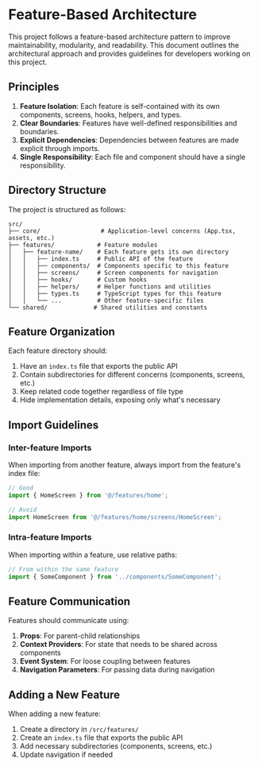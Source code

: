 # Feature-Based Architecture

This project follows a feature-based architecture pattern to improve maintainability, modularity, and readability. This document outlines the architectural approach and provides guidelines for developers working on this project.

## Principles

1. **Feature Isolation**: Each feature is self-contained with its own components, screens, hooks, helpers, and types.
2. **Clear Boundaries**: Features have well-defined responsibilities and boundaries.
3. **Explicit Dependencies**: Dependencies between features are made explicit through imports.
4. **Single Responsibility**: Each file and component should have a single responsibility.

## Directory Structure

The project is structured as follows:

```
src/
├── core/                 # Application-level concerns (App.tsx, assets, etc.)
├── features/            # Feature modules
│   ├── feature-name/    # Each feature gets its own directory
│   │   ├── index.ts     # Public API of the feature
│   │   ├── components/  # Components specific to this feature
│   │   ├── screens/     # Screen components for navigation
│   │   ├── hooks/       # Custom hooks 
│   │   ├── helpers/     # Helper functions and utilities
│   │   ├── types.ts     # TypeScript types for this feature
│   │   └── ...          # Other feature-specific files
└── shared/             # Shared utilities and constants
```

## Feature Organization

Each feature directory should:

1. Have an `index.ts` file that exports the public API
2. Contain subdirectories for different concerns (components, screens, etc.)
3. Keep related code together regardless of file type
4. Hide implementation details, exposing only what's necessary

## Import Guidelines

### Inter-feature Imports

When importing from another feature, always import from the feature's index file:

```typescript
// Good
import { HomeScreen } from '@/features/home';

// Avoid
import HomeScreen from '@/features/home/screens/HomeScreen';
```

### Intra-feature Imports

When importing within a feature, use relative paths:

```typescript
// From within the same feature
import { SomeComponent } from '../components/SomeComponent';
```

## Feature Communication

Features should communicate using:

1. **Props**: For parent-child relationships
2. **Context Providers**: For state that needs to be shared across components
3. **Event System**: For loose coupling between features
4. **Navigation Parameters**: For passing data during navigation

## Adding a New Feature

When adding a new feature:

1. Create a directory in `/src/features/`
2. Create an `index.ts` file that exports the public API
3. Add necessary subdirectories (components, screens, etc.)
4. Update navigation if needed

